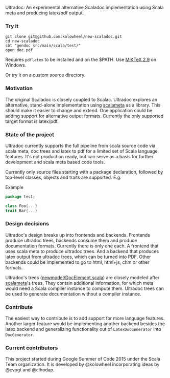 Ultradoc: An experimental alternative Scaladoc implementation using Scala meta and producing latex/pdf output.

### Try it

```
git clone git@github.com:kolowheel/new-scaladoc.git
cd new-scaladoc
sbt "gendoc src/main/scala/test/"
open doc.pdf
```

Requires `pdflatex` to be installed and on the $PATH. Use [MiKTeX 2.9](http://miktex.org/) on Windows.

Or try it on a custom source directory.


### Motivation

The original Scaladoc is closely coupled to Scalac. Ultradoc explores an alternative, stand-alone implementation using
[scalameta](https://github.com/scalameta/scalameta) as a library. This should make it easier to change and extend.
One application could be adding support for alternative output formats. Currently the only supported target
format is latex/pdf.

### State of the project 

Ultradoc currently supports the full pipeline from scala source code via scala meta, doc trees and latex to pdf for a limited set of Scala language features. It's not production ready, but can serve as a basis for further development and scala meta based code tools.

Currently only source files starting with a package declaration, followed by top-level classes, objects and traits are supported. E.g.

Example
```scala
package test;

class Foo{...}
trait Bar{...}
```

### Design decisions

Ultradoc's design breaks up into frontends and backends. Frontends produce ultradoc trees, backends consume them and produce documentation formats. Currently there is only one each. A frontend that uses scala meta to produce ultradoc trees. And a backend that produces latex output from ultradoc trees, which can be turned into PDF. Other backends could be implemented to go to html, html+js, chm or other formats.

Ultradoc's trees ([newmodel/DocElement.scala](https://github.com/kolowheel/new-scaladoc/blob/master/src/main/scala/newmodel/DocElement.scala)) are closely modeled after [scalameta](https://github.com/scalameta/scalameta)'s trees. They contain additional information, for which meta would need a Scala compiler instance to compute them. Ultradoc trees can be used to generate documentation without a compiler instance.

### Contribute

The easiest way to contribute is to add support for more language features.
Another larger feature would be implementing another backend besides the latex backend and generalizing functionality out of `LatexDocGenerator` into `DocGenerator`.

### Current contributors
This project started during Google Summer of Code 2015 under the Scala Team organization.
It is developed by @kolowheel incorporating ideas by @cvogt and @clhodap.
